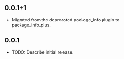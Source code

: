 ## 0.0.1+1

* Migrated from the deprecated package_info plugin to package_info_plus.

## 0.0.1

* TODO: Describe initial release.
